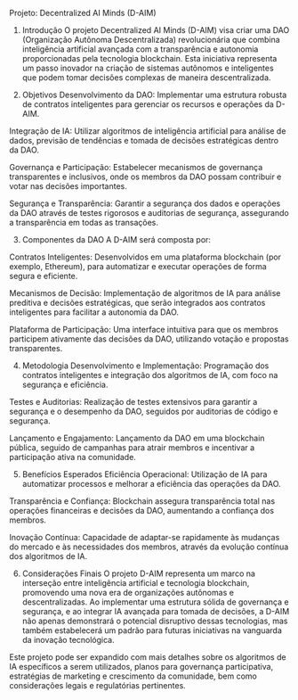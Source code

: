 Projeto: Decentralized AI Minds (D-AIM)
1. Introdução
O projeto Decentralized AI Minds (D-AIM) visa criar uma DAO (Organização Autônoma Descentralizada) revolucionária que combina inteligência artificial avançada com a transparência e autonomia proporcionadas pela tecnologia blockchain. Esta iniciativa representa um passo inovador na criação de sistemas autônomos e inteligentes que podem tomar decisões complexas de maneira descentralizada.

2. Objetivos
Desenvolvimento da DAO: Implementar uma estrutura robusta de contratos inteligentes para gerenciar os recursos e operações da D-AIM.

Integração de IA: Utilizar algoritmos de inteligência artificial para análise de dados, previsão de tendências e tomada de decisões estratégicas dentro da DAO.

Governança e Participação: Estabelecer mecanismos de governança transparentes e inclusivos, onde os membros da DAO possam contribuir e votar nas decisões importantes.

Segurança e Transparência: Garantir a segurança dos dados e operações da DAO através de testes rigorosos e auditorias de segurança, assegurando a transparência em todas as transações.

3. Componentes da DAO
A D-AIM será composta por:

Contratos Inteligentes: Desenvolvidos em uma plataforma blockchain (por exemplo, Ethereum), para automatizar e executar operações de forma segura e eficiente.

Mecanismos de Decisão: Implementação de algoritmos de IA para análise preditiva e decisões estratégicas, que serão integrados aos contratos inteligentes para facilitar a autonomia da DAO.

Plataforma de Participação: Uma interface intuitiva para que os membros participem ativamente das decisões da DAO, utilizando votação e propostas transparentes.

4. Metodologia
Desenvolvimento e Implementação: Programação dos contratos inteligentes e integração dos algoritmos de IA, com foco na segurança e eficiência.

Testes e Auditorias: Realização de testes extensivos para garantir a segurança e o desempenho da DAO, seguidos por auditorias de código e segurança.

Lançamento e Engajamento: Lançamento da DAO em uma blockchain pública, seguido de campanhas para atrair membros e incentivar a participação ativa na comunidade.

5. Benefícios Esperados
Eficiência Operacional: Utilização de IA para automatizar processos e melhorar a eficiência das operações da DAO.

Transparência e Confiança: Blockchain assegura transparência total nas operações financeiras e decisões da DAO, aumentando a confiança dos membros.

Inovação Contínua: Capacidade de adaptar-se rapidamente às mudanças do mercado e às necessidades dos membros, através da evolução contínua dos algoritmos de IA.

6. Considerações Finais
O projeto D-AIM representa um marco na interseção entre inteligência artificial e tecnologia blockchain, promovendo uma nova era de organizações autônomas e descentralizadas. Ao implementar uma estrutura sólida de governança e segurança, e ao integrar IA avançada para tomada de decisões, a D-AIM não apenas demonstrará o potencial disruptivo dessas tecnologias, mas também estabelecerá um padrão para futuras iniciativas na vanguarda da inovação tecnológica.

Este projeto pode ser expandido com mais detalhes sobre os algoritmos de IA específicos a serem utilizados, planos para governança participativa, estratégias de marketing e crescimento da comunidade, bem como considerações legais e regulatórias pertinentes.
